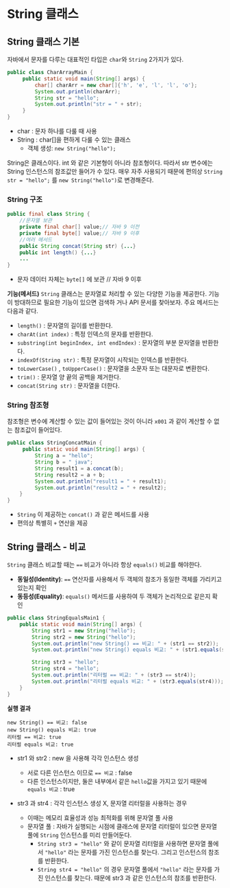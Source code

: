 # String 클래스

## String 클래스 기본
자바에서 문자를 다루는 대표적인 타입은 `char`와 `String` 2가지가 있다.
```java
public class CharArrayMain {
     public static void main(String[] args) {
         char[] charArr = new char[]{'h', 'e', 'l', 'l', 'o'};
         System.out.println(charArr);
         String str = "hello";
         System.out.println("str = " + str);
     }
}
```
- char : 문자 하나를 다룰 때 사용
- String : char[]을 편하게 다룰 수 있는 클래스
	- 객체 생성: `new String("hello");`

String은 클래스이다. int 와 같은 기본형이 아니라 참조형이다. 따라서 str 변수에는 String 인스턴스의 참조값만 들어가 수 있다. 매우 자주 사용되기 때문에 편의상 `String str = "hello";` 를 `new String("hello")`로 변경해준다.

### String 구조
```java
public final class String {
	//문자열 보관
	private final char[] value;// 자바 9 이전 
	private final byte[] value;// 자바 9 이후
	//여러 메서드
	public String concat(String str) {...} 
	public int length() {...}
	...
}
```
- 문자 데이터 자체는 `byte[]` 에 보관 // 자바 9 이후 

**기능(메서드)**
`String` 클래스는 문자열로 처리할 수 있는 다양한 기능을 제공한다. 기능이 방대하므로 필요한 기능이 있으면 검색하
거나 API 문서를 찾아보자. 주요 메서드는 다음과 같다.
- `length()` : 문자열의 길이를 반환한다.
- `charAt(int index)` : 특정 인덱스의 문자를 반환한다.
- `substring(int beginIndex, int endIndex)` : 문자열의 부분 문자열을 반환한다. 
- `indexOf(String str)` : 특정 문자열이 시작되는 인덱스를 반환한다.
- `toLowerCase()` , `toUpperCase()` : 문자열을 소문자 또는 대문자로 변환한다.
- `trim()` : 문자열 양 끝의 공백을 제거한다.
- `concat(String str)` : 문자열을 더한다.

### String 참조형
참조형은 변수에 계산할 수 있는 값이 들어있는 것이 아니라 `x001` 과 같이 계산할 수 없는 참조값이 들어있다.
```java
public class StringConcatMain {
     public static void main(String[] args) {
         String a = "hello";
         String b = " java";
         String result1 = a.concat(b);
         String result2 = a + b;
         System.out.println("result1 = " + result1);
         System.out.println("result2 = " + result2);
	} 
}
```
- `String` 이 제공하는 `concat()` 과 같은 메서드를 사용
- 편의상 특별히 `+` 연산을 제공

## String 클래스 - 비교
`String` 클래스 비교할 때는 `==` 비교가 아니라 항상 `equals()` 비교를 해야한다.
- **동일성(Identity)**: `==` 연산자를 사용해서 두 객체의 참조가 동일한 객체를 가리키고 있는지 확인 
- **동등성(Equality)**: `equals()` 메서드를 사용하여 두 객체가 논리적으로 같은지 확인

```java
public class StringEqualsMain1 {
    public static void main(String[] args) {
        String str1 = new String("hello");
        String str2 = new String("hello");
        System.out.println("new String() == 비교: " + (str1 == str2));
        System.out.println("new String() equals 비교: " + (str1.equals(str2)));

        String str3 = "hello";
        String str4 = "hello";
        System.out.println("리터럴 == 비교: " + (str3 == str4));
        System.out.println("리터럴 equals 비교: " + (str3.equals(str4)));
    }
}
```
**실행 결과** 
```
new String() == 비교: false
new String() equals 비교: true
리터럴 == 비교: true
리터럴 equals 비교: true
```
- str1 와 str2 : new 을 사용해 각각 인스턴스 생성
	- 서로 다른 인스턴스 이므로 `== 비교` : false
	- 다른 인스턴스이지만, 둘은 내부에서 같은 `hello`값을 가지고 있기 때문에 ` equals 비교` : true

- str3 과 str4 : 각각 인스턴스 생성 X, 문자열 리터럴을 사용하는 경우
	- 이때는 메모리 효율성과 성능 최적화를 위해 문자열 풀 사용
	- 문자열 풀 : 자바가 실행되는 시점에 클래스에 문자열 리터럴이 있으면 문자열 풀에 `String` 인스턴스를 미리 만들어둔다.
		- `String str3 = "hello"` 와 같이 문자열 리터럴을 사용하면 문자열 풀에서 `"hello"` 라는 문자를 가진 인스턴스를 찾는다. 그리고 인스턴스의 참조를 반환한다.
		- `String str4 = "hello"` 의 경우 문자열 풀에서 `"hello"` 라는 문자를 가진 인스턴스를 찾는다. 때문에 str3 과 같은 인스턴스의 참조를 반환한다.
